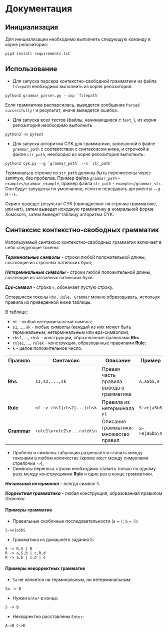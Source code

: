 # Документация

## Инициализация

Для инициализации необходимо выполнить следующую команду в корне репозитория:
```buildoutcfg
pip3 install requirements.txt
```

## Использование

* Для запуска парсера контекстно-свободной грамматики из файла `filepath` необходимо выполнить из корня репозитория:

```buildoutcfg
python3 grammar_parser.py --inp `filepath`
```

Если грамматика распарсилась, выведется сообщение `Parsed successfully!` и результат, иначе выведется ошибка.

* Для запуска всех тестов (файлы, начинающиеся с `test_`), из корня репозитория необходимо выполнить

```buildoutcfg
python3 -m pytest
```

* Для запуска алгоритма CYK для грамматики, записанной в файле `grammar_path` с соответствии с синтаксисом ниже, и строчкой в файле `str_path`, необходио из корня репозитория выполнить:

```buildoutcfg
python3 cyk.py --g `grammar_path` --s `str_path`
```

Терминалы в строчке из `str_path` должны быть перечислены через запятую, без пробелов. Пример файла `grammar_path` - `examples/grammar_example`, пример файла `str_path` - `examples/grammar_str`. Они будут запущены по умолчанию, если не передавать аргументы `--g` и `--s`.

Скрипт выведет результат CYK (принадлежит ли строчка грамматике, или нет), затем выведет исходную грамматику в номральной форме Хомского, затем выведет таблицу алгоритма CYK.

## Синтаксис контекстно-свободных грамматик

Изпользуемый синтаксис контекстно-свободных грамматик включает в себя следующие токены:

***Терминальные символы*** - строки любой положительной длины, состоящие из строчных латинских букв;

***Нетерминальные символы*** - строки любой положительной длины, состоящие из заглавных латинских букв.

***Eps-символ*** - строка `ϵ`, обоначает пустую строку.

Оставшиеся токены `Rhs, Rule, Grammar` можно образовывать, испольуя правила из приведенной ниже таблицы.

В таблице:
 
* `nt` - любой нетерминальный символ;
* `s1`, ..., `sk` - любые символы (каждый из них может быть терминальным, нетерминальным или eps-символом);
* `rhs1`, ..., `rhsk` - конструкции, образованные правилами **Rhs**.
* `rule1`, ..., `rulek` - конструкции, образованные правилами **Rule**; 
* `k` - целое положительное число.

Правило     | Синтаксис                       | Описание                                 | Пример
------------|---------------------------------|------------------------------------------|----------
**Rhs**     | `s1,s2,...,sk`                  | Правая часть правила вывода в грамматике | `A,aSbS,ϵ`
**Rule**    | `nt -> rhs1\|rhs2\|...\|rhsk`   | Правила из нетерминала `nt`              | `S->ϵ\|aSbS`   
**Grammar** | `rule1\nrule2\n...rulek\n`      | Описание грамматики: множество правил    | `S->ϵ\|aSbS\n`

* Пробелы и символы табуляции разрешается ставить между токенами в любом количестве (кроме мест между символами стрелочки `->`);
* Символы переноса строки необходимо ставить только по одному разу между конструкциями **Rule** и один раз в конце грамматики.

***Начальный нетерминал*** - всегда символ `S`.

***Корректная грамматика*** - любая конструкция, образованная правилом **Grammar*.*

#### Примеры грамматик

* Правильные скобочные последовательности (`a` ~ `(`; `b` ~ `)`):
```buildoutcfg
S->ϵ|aSbS

```
* Грамматика из домашнего задания 5:
```buildoutcfg
S -> R,S | R
R -> a,S,b | c,R,d
R -> a,b | c,d | ϵ

``` 

#### Примеры некорректных грамматик
* `Sa` не является ни терминальным, ни нетерминальным:
```buildoutcfg
Sa -> B

```
* Нужен `Enter` в конце:
```buildoutcfg
S -> B
```
* Некорректно расставлены `Enter`:
```buildoutcfg
A->B C->D

```
